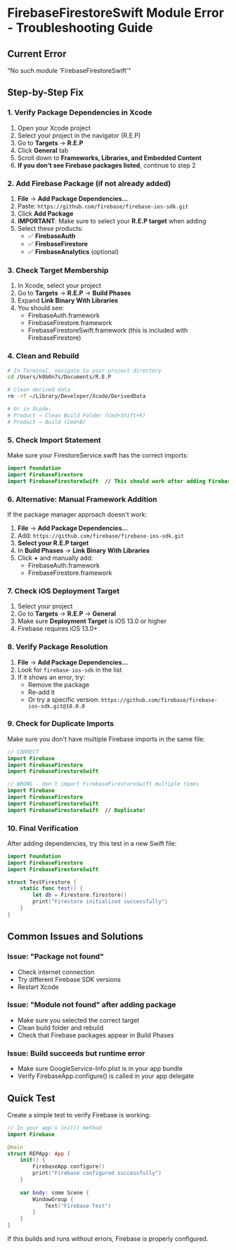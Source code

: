 # FirebaseFirestoreSwift Module Error - Troubleshooting Guide

## Current Error
"No such module 'FirebaseFirestoreSwift'"

## Step-by-Step Fix

### 1. Verify Package Dependencies in Xcode
1. Open your Xcode project
2. Select your project in the navigator (R.E.P)
3. Go to **Targets** → **R.E.P**
4. Click **General** tab
5. Scroll down to **Frameworks, Libraries, and Embedded Content**
6. **If you don't see Firebase packages listed**, continue to step 2

### 2. Add Firebase Package (if not already added)
1. **File** → **Add Package Dependencies...**
2. Paste: `https://github.com/firebase/firebase-ios-sdk.git`
3. Click **Add Package**
4. **IMPORTANT**: Make sure to select your **R.E.P target** when adding
5. Select these products:
   - ✅ **FirebaseAuth**
   - ✅ **FirebaseFirestore**
   - ✅ **FirebaseAnalytics** (optional)

### 3. Check Target Membership
1. In Xcode, select your project
2. Go to **Targets** → **R.E.P** → **Build Phases**
3. Expand **Link Binary With Libraries**
4. You should see:
   - FirebaseAuth.framework
   - FirebaseFirestore.framework
   - FirebaseFirestoreSwift.framework (this is included with FirebaseFirestore)

### 4. Clean and Rebuild
```bash
# In Terminal, navigate to your project directory
cd /Users/k0b0n7s/Documents/R.E.P

# Clean derived data
rm -rf ~/Library/Developer/Xcode/DerivedData

# Or in Xcode:
# Product → Clean Build Folder (Cmd+Shift+K)
# Product → Build (Cmd+B)
```

### 5. Check Import Statement
Make sure your FirestoreService.swift has the correct imports:

```swift
import Foundation
import FirebaseFirestore
import FirebaseFirestoreSwift  // This should work after adding FirebaseFirestore
```

### 6. Alternative: Manual Framework Addition
If the package manager approach doesn't work:

1. **File** → **Add Package Dependencies...**
2. Add: `https://github.com/firebase/firebase-ios-sdk.git`
3. **Select your R.E.P target**
4. In **Build Phases** → **Link Binary With Libraries**
5. Click **+** and manually add:
   - FirebaseAuth.framework
   - FirebaseFirestore.framework

### 7. Check iOS Deployment Target
1. Select your project
2. Go to **Targets** → **R.E.P** → **General**
3. Make sure **Deployment Target** is iOS 13.0 or higher
4. Firebase requires iOS 13.0+

### 8. Verify Package Resolution
1. **File** → **Add Package Dependencies...**
2. Look for `firebase-ios-sdk` in the list
3. If it shows an error, try:
   - Remove the package
   - Re-add it
   - Or try a specific version: `https://github.com/firebase/firebase-ios-sdk.git@10.0.0`

### 9. Check for Duplicate Imports
Make sure you don't have multiple Firebase imports in the same file:

```swift
// CORRECT
import Firebase
import FirebaseFirestore
import FirebaseFirestoreSwift

// WRONG - don't import FirebaseFirestoreSwift multiple times
import Firebase
import FirebaseFirestore
import FirebaseFirestoreSwift
import FirebaseFirestoreSwift  // Duplicate!
```

### 10. Final Verification
After adding dependencies, try this test in a new Swift file:

```swift
import Foundation
import FirebaseFirestore
import FirebaseFirestoreSwift

struct TestFirestore {
    static func test() {
        let db = Firestore.firestore()
        print("Firestore initialized successfully")
    }
}
```

## Common Issues and Solutions

### Issue: "Package not found"
- Check internet connection
- Try different Firebase SDK versions
- Restart Xcode

### Issue: "Module not found" after adding package
- Make sure you selected the correct target
- Clean build folder and rebuild
- Check that Firebase packages appear in Build Phases

### Issue: Build succeeds but runtime error
- Make sure GoogleService-Info.plist is in your app bundle
- Verify FirebaseApp.configure() is called in your app delegate

## Quick Test
Create a simple test to verify Firebase is working:

```swift
// In your app's init() method
import Firebase

@main
struct REPApp: App {
    init() {
        FirebaseApp.configure()
        print("Firebase configured successfully")
    }
    
    var body: some Scene {
        WindowGroup {
            Text("Firebase Test")
        }
    }
}
```

If this builds and runs without errors, Firebase is properly configured. 